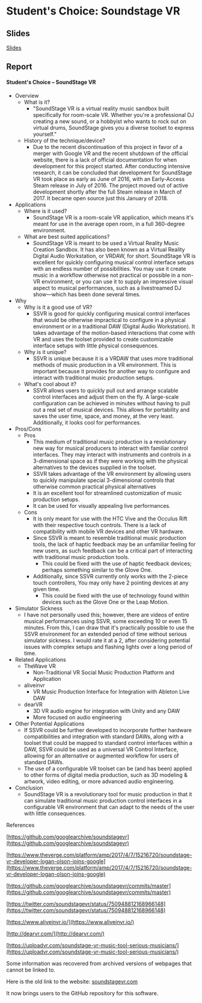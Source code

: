 # Student's Choice: Soundstage VR

## Slides

[Slides](slides.com/dariensokolov/soundstage-vr)

## Report

#### Student&#39;s Choice – SoundStage VR

- Overview
  - What is it?
    - &quot;SoundStage VR is a virtual reality music sandbox built specifically for room-scale VR. Whether you&#39;re a professional DJ creating a new sound, or a hobbyist who wants to rock out on virtual drums, SoundStage gives you a diverse toolset to express yourself.&quot;
  - History of the technique/device?
    - Due to the recent discontinuation of this project in favor of a merger with Google VR and the recent shutdown of the official website, there is a lack of official documentation for when development for this project started. After conducting intensive research, it can be concluded that development for SoundStage VR took place as early as June of 2016, with an Early-Access Steam release in July of 2016. The project moved out of active development shortly after the full Steam release in March of 2017. It became open source just this January of 2018.
- Applications
  - Where is it used?
    - SoundStage VR is a room-scale VR application, which means it&#39;s meant for use in the average open room, in a full 360-degree environment.
  - What are best suited applications?
    - SoundStage VR is meant to be used a Virtual Reality Music Creation Sandbox. It has also been known as a Virtual Reality Digital Audio Workstation, or VRDAW, for short. SoundStage VR is excellent for quickly configuring musical control interface setups with an endless number of possibilities. You may use it create music in a workflow otherwise not practical or possible in a non-VR environment, or you can use it to supply an impressive visual aspect to musical performances, such as a livestreamed DJ show—which has been done several times.
- Why
  - Why is it a good use of VR?
    - SSVR is good for quickly configuring musical control interfaces that would be otherwise impractical to configure in a physical environment or in a traditional DAW (Digital Audio Workstation). It takes advantage of the motion-based interactions that come with VR and uses the toolset provided to create customizable interface setups with little physical consequences.
  - Why is it unique?
    - SSVR is unique because it is a VRDAW that uses more traditional methods of music production in a VR environment. This is important because it provides for another way to configure and interact with traditional music production setups.
  - What&#39;s cool about it?
    - SSVR allows users to quickly pull out and arrange scalable control interfaces and adjust them on the fly. A large-scale configuration can be achieved in minutes without having to pull out a real set of musical devices. This allows for portability and saves the user time, space, and money, at the very least. Additionally, it looks cool for performances.
- Pros/Cons
  - Pros
    - This medium of traditional music production is a revolutionary new way for musical producers to interact with familiar control interfaces. They may interact with instruments and controls in a 3-dimensional space as if they were working with the physical alternatives to the devices supplied in the toolset.
    - SSVR takes advantage of the VR environment by allowing users to quickly manipulate special 3-dimensional controls that otherwise common practical physical alternatives
    - It is an excellent tool for streamlined customization of music production setups.
    - It can be used for visually appealing live performances.
  - Cons
    - It is only meant for use with the HTC Vive and the Occulus Rift with their respective touch controls. There is a lack of compatibility with mobile VR devices and other VR hardware.
    - Since SSVR is meant to resemble traditional music production tools, the lack of haptic feedback may be an unfamiliar feeling for new users, as such feedback can be a critical part of interacting with traditional music production tools.
      - This could be fixed with the use of haptic feedback devices; perhaps something similar to the Glove One.
    - Additionally, since SSVR currently only works with the 2-piece touch controllers, You may only have 2 pointing devices at any given time.
      - This could be fixed with the use of technology found within devices such as the Glove One or the Leap Motion.
- Simulator Sickness
  - I have not personally used this; however, there are videos of entire musical performances using SSVR, some exceeding 10 or even 15 minutes. From this, I can draw that it&#39;s practically possible to use the SSVR environment for an extended period of time without serious simulator sickness. I would rate it at a 2, after considering potential issues with complex setups and flashing lights over a long period of time.
- Related Applications
  - TheWave VR
    - Non-Traditional VR Social Music Production Platform and Application
  - aliveinvr
    - VR Music Production Interface for Integration with Ableton Live DAW
  - dearVR
    - 3D VR audio engine for integration with Unity and any DAW
    - More focused on audio engineering
- Other Potential Applications
  - If SSVR could be further developed to incorporate further hardware compatibilities and integration with standard DAWs, along with a toolset that could be mapped to standard control interfaces within a DAW, SSVR could be used as a universal VR Control Interface, allowing for an alternative or augmented workflow for users of standard DAWs.
  - The use of a configurable VR toolset can be (and has been) applied to other forms of digital media production, such as 3D modeling &amp; artwork, video editing, or more advanced audio engineering.
- Conclusion
  - SoundStage VR is a revolutionary tool for music production in that it can simulate traditional music production control interfaces in a configurable VR environment that can adapt to the needs of the user with little consequences.

References

 [https://github.com/googlearchive/soundstagevr](https://github.com/googlearchive/soundstagevr)

[https://www.theverge.com/platform/amp/2017/4/7/15216720/soundstage-vr-developer-logan-olson-joins-google](https://www.theverge.com/platform/amp/2017/4/7/15216720/soundstage-vr-developer-logan-olson-joins-google)

[https://github.com/googlearchive/soundstagevr/commits/master](https://github.com/googlearchive/soundstagevr/commits/master)

[https://twitter.com/soundstagevr/status/750948812168966148](https://twitter.com/soundstagevr/status/750948812168966148)

[https://www.aliveinvr.io/](https://www.aliveinvr.io/)

[http://dearvr.com/](http://dearvr.com/)

[https://uploadvr.com/soundstage-vr-music-tool-serious-musicians/](https://uploadvr.com/soundstage-vr-music-tool-serious-musicians/)

Some information was recovered from archived versions of webpages that cannot be linked to.

Here is the old link to the website: [soundstagevr.com](file:///tmp/d20180215-4-sffyxf/soundstagevr.com)

It now brings users to the GitHub repository for this software.
